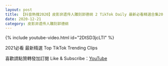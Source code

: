 ```yaml
---
layout: post
title: 【抖音熱搜2020】皮影非遗传人雕刻郭德纲 2 TikTok Daily 最新必看精選合集2020 12 21
date: 2020-12-21
category: 皮影非遗传人雕刻郭德纲
---
```


{% include youtube-video.html id="2DtSD3jcLTI" %}

2021必看 最新精選 Top TikTok Trending Clips

喜歡請點贊轉發加訂閱 Like & Subscribe：[YouTube](https://www.youtube.com/channel/UCAoR7VcanIPd04uEq_GIylA/videos)

